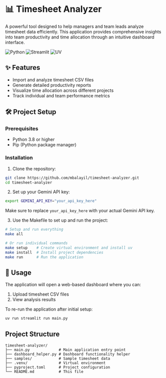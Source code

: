 # 📊  Timesheet Analyzer

A powerful tool designed to help managers and team leads analyze timesheet data efficiently. This application provides comprehensive insights into team productivity and time allocation through an intuitive dashboard interface.

![Python](https://img.shields.io/badge/python-3.11+-blue.svg)
![Streamlit](https://img.shields.io/badge/streamlit-web_interface-orange.svg)
![UV](https://img.shields.io/badge/uv-package_manager-green.svg)

## ✨ Features

- Import and analyze timesheet CSV files
- Generate detailed productivity reports
- Visualize time allocation across different projects
- Track individual and team performance metrics

## 🛠️ Project Setup

### Prerequisites

- Python 3.8 or higher
- Pip (Python package manager)

### Installation

1. Clone the repository:
```bash
git clone https://github.com/mbalayil/timesheet-analyzer.git
cd timesheet-analyzer
```

2. Set up your Gemini API key:
```bash
export GEMINI_API_KEY="your_api_key_here"
```

Make sure to replace `your_api_key_here` with your actual Gemini API key.

3. Use the Makefile to set up and run the project:
```bash
# Setup and run everything
make all

# Or run individual commands
make setup    # Create virtual environment and install uv
make install  # Install project dependencies
make run      # Run the application
```

## 📖 Usage

The application will open a web-based dashboard where you can:
1. Upload timesheet CSV files
2. View analysis results

To re-run the application after initial setup:
```bash
uv run streamlit run main.py
```

## Project Structure

```
timesheet-analyzer/
├── main.py             # Main application entry point
├── dashboard_helper.py # Dashboard functionality helper
├── samples/            # Sample timesheet data
├── .venv/              # Virtual environment
├── pyproject.toml      # Project configuration
└── README.md           # This file
```
